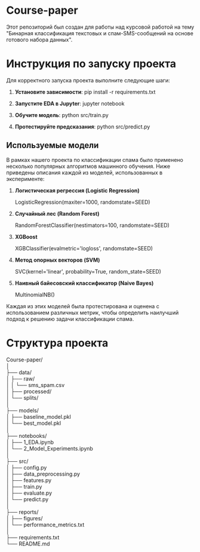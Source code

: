 # Course-paper
Этот репозиторий был создан для работы над курсовой работой на тему "Бинарная классификация текстовых и спам-SMS-сообщений на основе готового набора данных".

# Инструкция по запуску проекта

Для корректного запуска проекта выполните следующие шаги:

1. **Установите зависимости**: pip install -r requirements.txt

2. **Запустите EDA в Jupyter**:  jupyter notebook
   

3. **Обучите модель**: python src/train.py
   

4. **Протестируйте предсказания**: python src/predict.py
   

## Используемые модели

В рамках нашего проекта по классификации спама было применено несколько популярных алгоритмов машинного обучения. Ниже приведены описания каждой из моделей, использованных в эксперименте:

1. **Логистическая регрессия (Logistic Regression)**  
   
   LogisticRegression(maxiter=1000, randomstate=SEED)
   
  
2. **Случайный лес (Random Forest)**  
   
   RandomForestClassifier(nestimators=100, randomstate=SEED)
   
  
3. **XGBoost**  
   
   XGBClassifier(evalmetric='logloss', randomstate=SEED)
   
  
4. **Метод опорных векторов (SVM)**  
   
   SVC(kernel='linear', probability=True, random_state=SEED)
   
  
5. **Наивный байесовский классификатор (Naive Bayes)**  
   
   MultinomialNB()
   
  
Каждая из этих моделей была протестирована и оценена с использованием различных метрик, чтобы определить наилучший подход к решению задачи классификации спама.


# Структура проекта


Course-paper/<br>
│<br>
├── data/<br>
│   ├── raw/<br>
│   │   └── sms_spam.csv<br>
│   ├── processed/<br>
│   └── splits/<br>
│<br>
├── models/<br>
│   ├── baseline_model.pkl<br>
│   └── best_model.pkl<br>
│<br>
├── notebooks/<br>
│   ├── 1_EDA.ipynb<br>
│   └── 2_Model_Experiments.ipynb<br>
│<br>
├── src/<br>
│   ├── config.py<br>
│   ├── data_preprocessing.py<br>
│   ├── features.py<br>
│   ├── train.py<br>
│   ├── evaluate.py<br>
│   └── predict.py<br>
│<br>
├── reports/<br>
│   ├── figures/<br>
│   └── performance_metrics.txt<br>
│<br>
├── requirements.txt<br>
└── README.md<br>
